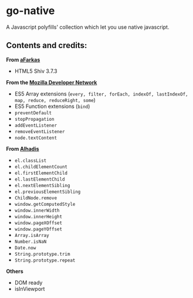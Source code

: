 # go-native
A Javascript polyfills' collection which let you use native javascript.

Contents and credits:
---------
**From [aFarkas](https://github.com/aFarkas/html5shiv)**
- HTML5 Shiv 3.7.3  

**From the [Mozilla Developer Network](https://developer.mozilla.org/en-US/docs/Web/JavaScript/Reference/Global_Objects/Array)**
- ES5 Array extensions (`every, filter, forEach, indexOf, lastIndexOf, map, reduce, reduceRight, some`)
- ES5 Function extensions (`bind`)
- `preventDefault`
- `stopPropagation`
- `addEventListener`
- `removeEventListener`
- `node.textContent`

**From [Alhadis](https://github.com/Alhadis/Fix-IE)**
- `el.classList`
- `el.childElementCount`
- `el.firstElementChild`
- `el.lastElementChild`
- `el.nextElementSibling`
- `el.previousElementSibling`
- `ChildNode.remove`
- `window.getComputedStyle`
- `window.innerWidth`
- `window.innerHeight`
- `window.pageXOffset`
- `window.pageYOffset`
- `Array.isArray`
- `Number.isNaN`
- `Date.now`
- `String.prototype.trim`
- `String.prototype.repeat`

**Others**
- DOM ready
- isInViewport
